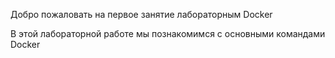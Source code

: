 Добро пожаловать на первое занятие лабораторным Docker 

В этой лабораторной работе мы познакомимся с основными командами Docker